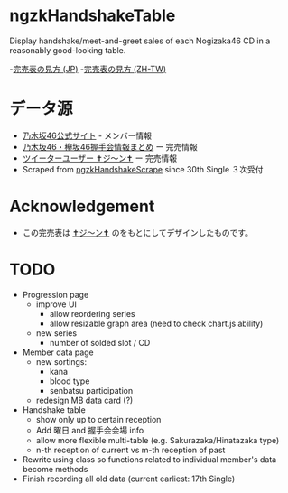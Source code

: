 # ngzkHandshakeTable
 Display handshake/meet-and-greet sales of each Nogizaka46 CD in a reasonably good-looking table.

-[完売表の見方 (JP)](https://ameblo.jp/seto-kasumi/entry-11695182533.html) 
-[完売表の見方 (ZH-TW)](https://pttyes.com/SakaTalk/M.1648729058.A.59E) 

# データ源
- [乃木坂46公式サイト](nogizaka46.com) - メンバー情報
- [乃木坂46・欅坂46握手会情報まとめ](https://ameblo.jp/seto-kasumi/) ー 完売情報
- [ツイーターユーザー ✝︎ジ〜ン✝︎](https://twitter.com/lovefiaa) ー 完売情報
- Scraped from [ngzkHandshakeScrape](https://github.com/universallyleo/ngzkHandshakeScrape) since 30th Single ３次受付

# Acknowledgement
- この完売表は [✝︎ジ〜ン✝︎](https://twitter.com/lovefiaa) のをもとにしてデザインしたものです。

# TODO
- Progression page
  - improve UI
    - allow reordering series
    - allow resizable graph area (need to check chart.js ability)
  - new series
    - number of solded slot / CD
- Member data page
  - new sortings:
    - kana
    - blood type
    - senbatsu participation
  - redesign MB data card (?)
- Handshake table
  - show only up to certain reception
  - Add 曜日 and 握手会会場 info
  - allow more flexible multi-table (e.g. Sakurazaka/Hinatazaka type)
  - n-th reception of current vs m-th reception of past
- Rewrite using class so functions related to individual member's data become methods
- Finish recording all old data (current earliest: 17th Single)